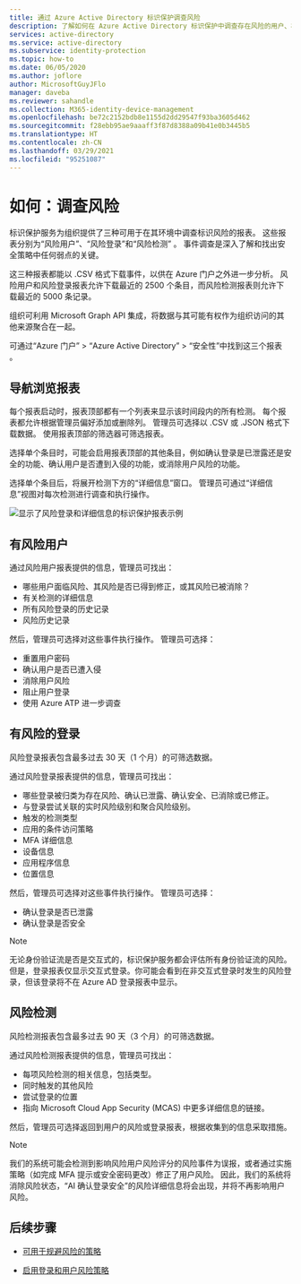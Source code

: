 ```yaml
---
title: 通过 Azure Active Directory 标识保护调查风险
description: 了解如何在 Azure Active Directory 标识保护中调查存在风险的用户、检测和登录
services: active-directory
ms.service: active-directory
ms.subservice: identity-protection
ms.topic: how-to
ms.date: 06/05/2020
ms.author: joflore
author: MicrosoftGuyJFlo
manager: daveba
ms.reviewer: sahandle
ms.collection: M365-identity-device-management
ms.openlocfilehash: be72c2152bdb8e1155d2dd29547f93ba3605d462
ms.sourcegitcommit: f28ebb95ae9aaaff3f87d8388a09b41e0b3445b5
ms.translationtype: HT
ms.contentlocale: zh-CN
ms.lasthandoff: 03/29/2021
ms.locfileid: "95251087"
---
```

# <a name="how-to-investigate-risk"></a>如何：调查风险

标识保护服务为组织提供了三种可用于在其环境中调查标识风险的报表。 这些报表分别为“风险用户”、“风险登录”和“风险检测”  。 事件调查是深入了解和找出安全策略中任何弱点的关键。

这三种报表都能以 .CSV 格式下载事件，以供在 Azure 门户之外进一步分析。 风险用户和风险登录报表允许下载最近的 2500 个条目，而风险检测报表则允许下载最近的 5000 条记录。

组织可利用 Microsoft Graph API 集成，将数据与其可能有权作为组织访问的其他来源聚合在一起。

可通过“Azure 门户” > “Azure Active Directory” > “安全性”中找到这三个报表  。

## <a name="navigating-the-reports"></a>导航浏览报表

每个报表启动时，报表顶部都有一个列表来显示该时间段内的所有检测。 每个报表都允许根据管理员偏好添加或删除列。 管理员可选择以 .CSV 或 .JSON 格式下载数据。 使用报表顶部的筛选器可筛选报表。

选择单个条目时，可能会启用报表顶部的其他条目，例如确认登录是已泄露还是安全的功能、确认用户是否遭到入侵的功能，或消除用户风险的功能。

选择单个条目后，将展开检测下方的“详细信息”窗口。 管理员可通过“详细信息”视图对每次检测进行调查和执行操作。 

![显示了风险登录和详细信息的标识保护报表示例](./media/howto-identity-protection-investigate-risk/identity-protection-risky-sign-ins-report.png)

## <a name="risky-users"></a>有风险用户

通过风险用户报表提供的信息，管理员可找出：

- 哪些用户面临风险、其风险是否已得到修正，或其风险已被消除？
- 有关检测的详细信息
- 所有风险登录的历史记录
- 风险历史记录
 
然后，管理员可选择对这些事件执行操作。 管理员可选择：

- 重置用户密码
- 确认用户是否已遭入侵
- 消除用户风险
- 阻止用户登录
- 使用 Azure ATP 进一步调查

## <a name="risky-sign-ins"></a>有风险的登录

风险登录报表包含最多过去 30 天（1 个月）的可筛选数据。

通过风险登录报表提供的信息，管理员可找出：

- 哪些登录被归类为存在风险、确认已泄露、确认安全、已消除或已修正。
- 与登录尝试关联的实时风险级别和聚合风险级别。
- 触发的检测类型
- 应用的条件访问策略
- MFA 详细信息
- 设备信息
- 应用程序信息
- 位置信息

然后，管理员可选择对这些事件执行操作。 管理员可选择：

- 确认登录是否已泄露
- 确认登录是否安全

> [!NOTE] 
> 无论身份验证流是否是交互式的，标识保护服务都会评估所有身份验证流的风险。 但是，登录报表仅显示交互式登录。你可能会看到在非交互式登录时发生的风险登录，但该登录将不在 Azure AD 登录报表中显示。

## <a name="risk-detections"></a>风险检测

风险检测报表包含最多过去 90 天（3 个月）的可筛选数据。

通过风险检测报表提供的信息，管理员可找出：

- 每项风险检测的相关信息，包括类型。
- 同时触发的其他风险
- 尝试登录的位置
- 指向 Microsoft Cloud App Security (MCAS) 中更多详细信息的链接。

然后，管理员可选择返回到用户的风险或登录报表，根据收集到的信息采取措施。

> [!NOTE] 
> 我们的系统可能会检测到影响风险用户风险评分的风险事件为误报，或者通过实施策略（如完成 MFA 提示或安全密码更改）修正了用户风险。 因此，我们的系统将消除风险状态，“AI 确认登录安全”的风险详细信息将会出现，并将不再影响用户风险。 


## <a name="next-steps"></a>后续步骤

- [可用于规避风险的策略](concept-identity-protection-policies.md)

- [启用登录和用户风险策略](howto-identity-protection-configure-risk-policies.md)
